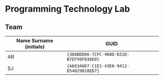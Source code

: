 # Programming Technology Lab

## Team

| Name Surname (initials) | GUID                                     |
| ----------------------- | ---------------------------------------- |
| AR                      | `{308BDD66-7CFC-468D-B31D-B7EF99F036E0}` |
| SJ                      | `{A663A6D7-C1E1-43E6-9412-D54029018ED7}` |
